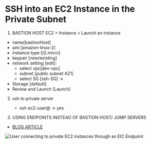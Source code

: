 # SSH into an EC2 Instance in the Private Subnet

1. BASTION HOST
EC2 > Instance > Launch an instance 
- name[bastionHost] 
- ami [amazon-linux-2] 
- instance type [t2.micro] 
- keypair [new/existing] 
- network setting [edit]:
   - select vpc[dev-vpc]
   - subnet [public subnet AZ1]
   - select SG [ssh-SG] ->
- Storage [default] 
- Review and Launch [Launch]


2. ssh to private server
   - ssh ec2-user@<privateIPaddress> -> yes

4. USING ENDPOINTS INSTEAD OF BASTION HOST/ JUMP SERVERS
- [BLOG ARTICLE](https://aws.amazon.com/blogs/compute/secure-connectivity-from-public-to-private-introducing-ec2-instance-connect-endpoint-june-13-2023/)

![User connecting to private EC2 instances through an EIC Endpoint](https://d2908q01vomqb2.cloudfront.net/1b6453892473a467d07372d45eb05abc2031647a/2023/06/12/ec2-instance-connect-endpoint.drawio-1.png)